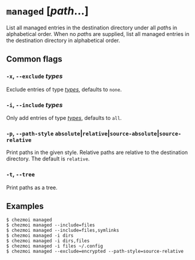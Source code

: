 # `managed` [*path*...]

List all managed entries in the destination directory under all *path*s in
alphabetical order. When no *path*s are supplied, list all managed entries in
the destination directory in alphabetical order.

## Common flags

### `-x`, `--exclude` *types*

Exclude entries of type [*types*](../command-line-flags/common.md#available-types),
defaults to `none`.

### `-i`, `--include` *types*

Only add entries of type [*types*](../command-line-flags/common.md#available-types),
defaults to `all`.

### `-p`, `--path-style` `absolute`|`relative`|`source-absolute`|`source-relative`

Print paths in the given style. Relative paths are relative to the destination
directory. The default is `relative`.

### `-t`, `--tree`

Print paths as a tree.

## Examples

```console
$ chezmoi managed
$ chezmoi managed --include=files
$ chezmoi managed --include=files,symlinks
$ chezmoi managed -i dirs
$ chezmoi managed -i dirs,files
$ chezmoi managed -i files ~/.config
$ chezmoi managed --exclude=encrypted --path-style=source-relative
```
